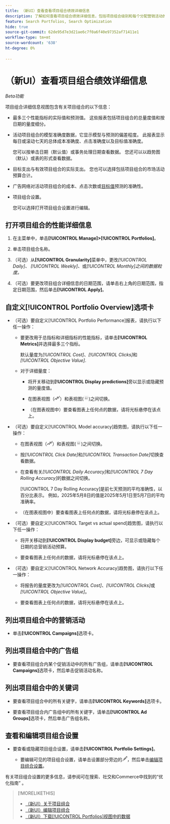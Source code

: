 ```yaml
---
title: （新UI）查看查看项目组合绩效详细信息
description: 了解如何查看项目组合绩效详细信息，包括项目组合级别和每个分配营销活动的实际和预测指标。
feature: Search Portfolios, Search Optimization
hide: true
source-git-commit: 62de95d7e3d21ae6c7f0a6f40e97352af71411e1
workflow-type: tm+mt
source-wordcount: '638'
ht-degree: 0%

---
```


# （新UI）查看项目组合绩效详细信息

*Beta功能*

<!-- Verify all, including why (if) the first report is for active and optimized portfolios(?), and why the other reports are for active portfolios, not optimized ones -->

项目组合详细信息视图包含有关项目组合的以下信息：

* 最多三个性能指标的实际值和预测值。 这些报表包括项目组合的总量度值和按日期的量度细分。<!-- Not for active portfolios only?  -->

* 活动项目组合的模型准确度数据，它显示模型与预测的偏差程度。 此报表显示每日或滚动七天的总体成本准确度、点击准确度以及目标值准确度。

  您可以按单击日期（默认值）或事务处理日期查看数据。   您还可以以趋势图（默认）或表的形式查看数据。

* 目标支出与有效项目组合的实际支出。 您也可以选择包括项目组合的市场活动预算合计。

* 广告网络对活动项目组合的成本、点击次数或[目标值](/help/search-social-commerce/glossary.md#o-p)预测的准确性。<!-- Verify -->

* 项目组合设置。

  您可以选择打开项目组合设置进行编辑。

## 打开项目组合的性能详细信息

1. 在主菜单中，单击&#x200B;**[!UICONTROL Manage]>[!UICONTROL Portfolios]**。

1. 单击项目组合名称。

1. （可选）从&#x200B;**[!UICONTROL Granularity]**&#x200B;菜单中，更改&#x200B;*[!UICONTROL Daily]、* *[!UICONTROL Weekly]、*&#x200B;或&#x200B;*[!UICONTROL Monthly]之间的数据粒度。*

1. （可选）要更改项目组合详细信息的日期范围，请单击右上角的日期范围，指定日期范围，然后单击&#x200B;**[!UICONTROL Apply]**。

## 自定义[!UICONTROL Portfolio Overview]选项卡

* （可选）要自定义[!UICONTROL Portfolio Performance]报表，请执行以下任一操作：

   * 要更改用于总指标和详细指标的性能指标，请单击&#x200B;**[!UICONTROL Metrics]**&#x200B;并选择最多三个指标。

     默认量度为&#x200B;*[!UICONTROL Cost]*、*[!UICONTROL Clicks]*&#x200B;和&#x200B;*[!UICONTROL Objective Value]*.<!-- What else is available: the advertiser's revenue metrics? Anything else from the ad networks? -->

   * 对于详细量度：

      * 将开关移动到&#x200B;**[!UICONTROL Display predictions]**&#x200B;旁以显示或隐藏预测的量度值。

      * 在图表视图（![图表视图](/help/search-social-commerce/assets/chart-view.png "图表视图")）和表视图(![表格视图](/help/search-social-commerce/assets/table-view.png "表格视图"))之间切换。

      * （在图表视图中）要查看图表上任何点的数据，请将光标悬停在该点上。

* （可选）要自定义[!UICONTROL Model accuracy]趋势图，请执行以下任一操作：

   * 在图表视图（![图表视图](/help/search-social-commerce/assets/chart-view.png "图表视图")）和表视图(![表格视图](/help/search-social-commerce/assets/table-view.png "表格视图"))之间切换。

   * 按&#x200B;*[!UICONTROL Click Date]*&#x200B;和&#x200B;*[!UICONTROL Transaction Date]*&#x200B;切换查看数据。

   * 在查看有关&#x200B;*[!UICONTROL Daily Accuracy]*&#x200B;和&#x200B;*[!UICONTROL 7 Day Rolling Accuracy]*&#x200B;的数据之间切换。

     [!UICONTROL 7 Day Rolling Accuracy]是前七天预测的平均准确性，以百分比表示。 例如，2025年5月8日的值是2025年5月1日至5月7日的平均准确率。

   * （在图表视图中）要查看图表上任何点的数据，请将光标悬停在该点上。

* （可选）要自定义[!UICONTROL Target vs actual spend]趋势图，请执行以下任一操作：

   * 将开关移动到&#x200B;**[!UICONTROL Display budget]**&#x200B;旁边，可显示或隐藏每个日期的总营销活动预算。

   * 要查看图表上任何点的数据，请将光标悬停在该点上。

* （可选）要自定义[!UICONTROL Network Accuracy]趋势图，请执行以下任一操作：

   * 将报告的量度更改为&#x200B;*[!UICONTROL Cost]*、*[!UICONTROL Clicks]*&#x200B;或&#x200B;*[!UICONTROL Objective Value]*。

   * 要查看图表上任何点的数据，请将光标悬停在该点上。

## 列出项目组合中的营销活动

* 单击&#x200B;**[!UICONTROL Campaigns]**&#x200B;选项卡。

## 列出项目组合中的广告组

* 要查看项目组合内某个促销活动中的所有广告组，请单击&#x200B;**[!UICONTROL Campaigns]**&#x200B;选项卡，然后单击促销活动名称。

## 列出项目组合中的关键词

* 要查看项目组合中的所有关键字，请单击&#x200B;**[!UICONTROL Keywords]**&#x200B;选项卡。

* 要查看项目组合内广告组中的所有关键字，请单击&#x200B;**[!UICONTROL Ad Groups]**&#x200B;选项卡，然后单击广告组名称。

## 查看和编辑项目组合设置

* 要查看或隐藏项目组合设置，请单击&#x200B;**[!UICONTROL Portfolio Settings]**。

   * 要编辑可见的项目组合设置，请单击设置部分旁边的![编辑](/help/search-social-commerce/assets/edit.png "编辑")，然后单击[编辑项目组合设置](portfolio-edit.md)。

有关项目组合设置的更多信息，请参阅可在搜索、社交和Commerce中找到的“优化指南” 。

>[!MORELIKETHIS]
>
>* [（新UI）关于项目组合](portfolio-about.md)
>* [（新UI）编辑项目组合](portfolio-edit.md)
>* [（新UI）下载[!UICONTROL Portfolios]视图中的数据](portfolio-view-report.md)
